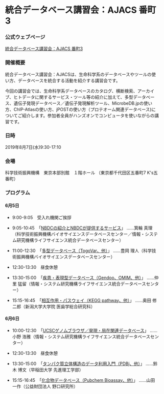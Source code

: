 # 統合データベース講習会：AJACS 番町3

### 公式ウェブページ
[統合データベース講習会：AJACS 番町3](https://biosciencedbc.jp/event/ajacs/ajacs77.html)  

### 開催概要
統合データベース講習会：AJACSは、生命科学系のデータベースやツールの使い方、データベースを統合する活動を紹介する講習会です。

今回の講習会では、生命科学系データベースのカタログ、横断検索、アーカイブ、ヒトデータに関するサービス・ツール等の紹介に加えて、多型データベース、遺伝子発現データベース／遺伝子発現解析ツール、MicrobeDB.jpの使い方、ChIP-Atlasの使い方、jPOSTの使い方（プロテオーム関連データベース)についてご紹介します。参加者全員がハンズオンでコンピュータを使いながらの講習です。

### 日時
2019年8月7日(水)9:30-17:10

### 会場
科学技術振興機構　東京本部別館　１階ホール
（東京都千代田区五番町7 K's五番町）


### プログラム
#### 6月5日
- 9:00-9:05　受入れ機関ご挨拶

- 9:05-10:45　「[NBDCの紹介とNBDCが提供するサービス](01_minowa)」
……箕輪 真理（科学技術振興機構バイオサイエンスデータベースセンター／情報・システム研究機構ライフサイエンス統合データベースセンター）

- 11:00-12:30　「[多型データベース（TogoVar、他）](02_toyooka)」
……豊岡 理人（科学技術振興機構バイオサイエンスデータベースセンター）

- 12:30-13:30　昼食休憩

- 13:30-15:00　「[疾患・表現型データベース（Gendoo、OMIM、他）](03_nakazato)」
……仲里 猛留（情報・システム研究機構ライフサイエンス統合データベースセンター）

- 15:15-16:45　「[相互作用・パスウェイ（KEGG pathway、他）](04_okuda)」
……奥田 修二郎（新潟大学大学院 医歯学総合研究科）

#### 6月6日
- 10:00-12:30　「[UCSCゲノムブラウザ／発現・局在関連データベース](05_hono)」
……小野 浩雅（情報・システム研究機構ライフサイエンス統合データベースセンター）

- 12:30-13:30　昼食休憩

- 13:30-15:00　「[タンパク質立体構造のデータ利用入門（PDBj、他）](06_suzuki)」
……鈴木 博文（早稲田大学 先進理工学部）

- 15:15-16:45　「[化合物データベース（Pubchem Bioassay、他）](07_yamada)」
……山田 一作（公益財団法人 野口研究所）
